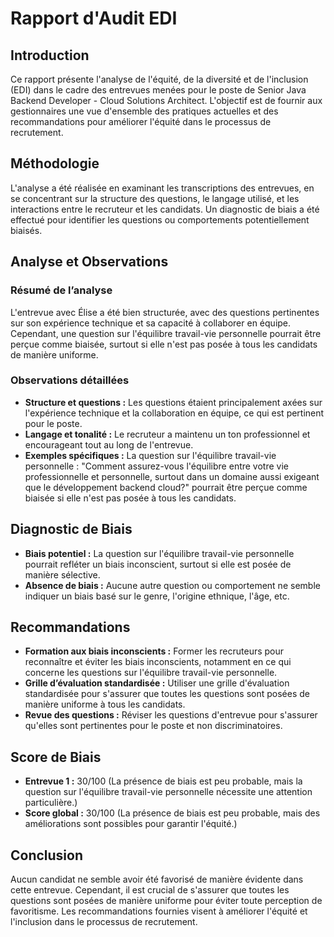 # Rapport d'Audit EDI

## Introduction
Ce rapport présente l'analyse de l'équité, de la diversité et de l'inclusion (EDI) dans le cadre des entrevues menées pour le poste de Senior Java Backend Developer - Cloud Solutions Architect. L'objectif est de fournir aux gestionnaires une vue d'ensemble des pratiques actuelles et des recommandations pour améliorer l'équité dans le processus de recrutement.

## Méthodologie
L'analyse a été réalisée en examinant les transcriptions des entrevues, en se concentrant sur la structure des questions, le langage utilisé, et les interactions entre le recruteur et les candidats. Un diagnostic de biais a été effectué pour identifier les questions ou comportements potentiellement biaisés.

## Analyse et Observations
### Résumé de l’analyse
L'entrevue avec Élise a été bien structurée, avec des questions pertinentes sur son expérience technique et sa capacité à collaborer en équipe. Cependant, une question sur l'équilibre travail-vie personnelle pourrait être perçue comme biaisée, surtout si elle n'est pas posée à tous les candidats de manière uniforme.

### Observations détaillées
- **Structure et questions :** Les questions étaient principalement axées sur l'expérience technique et la collaboration en équipe, ce qui est pertinent pour le poste.
- **Langage et tonalité :** Le recruteur a maintenu un ton professionnel et encourageant tout au long de l'entrevue.
- **Exemples spécifiques :** La question sur l'équilibre travail-vie personnelle : "Comment assurez-vous l'équilibre entre votre vie professionnelle et personnelle, surtout dans un domaine aussi exigeant que le développement backend cloud?" pourrait être perçue comme biaisée si elle n'est pas posée à tous les candidats.

## Diagnostic de Biais
- **Biais potentiel :** La question sur l'équilibre travail-vie personnelle pourrait refléter un biais inconscient, surtout si elle est posée de manière sélective.
- **Absence de biais :** Aucune autre question ou comportement ne semble indiquer un biais basé sur le genre, l'origine ethnique, l'âge, etc.

## Recommandations
- **Formation aux biais inconscients :** Former les recruteurs pour reconnaître et éviter les biais inconscients, notamment en ce qui concerne les questions sur l'équilibre travail-vie personnelle.
- **Grille d’évaluation standardisée :** Utiliser une grille d'évaluation standardisée pour s'assurer que toutes les questions sont posées de manière uniforme à tous les candidats.
- **Revue des questions :** Réviser les questions d'entrevue pour s'assurer qu'elles sont pertinentes pour le poste et non discriminatoires.

## Score de Biais
- **Entrevue 1 :** 30/100 (La présence de biais est peu probable, mais la question sur l'équilibre travail-vie personnelle nécessite une attention particulière.)
- **Score global :** 30/100 (La présence de biais est peu probable, mais des améliorations sont possibles pour garantir l'équité.)

## Conclusion
Aucun candidat ne semble avoir été favorisé de manière évidente dans cette entrevue. Cependant, il est crucial de s'assurer que toutes les questions sont posées de manière uniforme pour éviter toute perception de favoritisme. Les recommandations fournies visent à améliorer l'équité et l'inclusion dans le processus de recrutement.